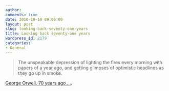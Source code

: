 ```yaml
---
author:
comments: true
date: 2010-10-19 09:06:09
layout: post
slug: looking-back-seventy-one-years
title: Looking back seventy-one years
wordpress_id: 2179
categories:
- General
---
```


> The unspeakable depression of lighting the fires every morning with papers of a year ago, and getting glimpses of optimistic headlines as they go up in smoke.

[George Orwell, 70 years ago ...](http://orwelldiaries.wordpress.com/2010/10/19/19-10-40/).
